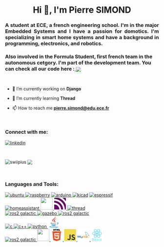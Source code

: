 <link rel="stylesheet" href="https://cdn.jsdelivr.net/gh/devicons/devicon@v2.15.1/devicon.min.css">

<h1 align="center">Hi 👋, I'm Pierre SIMOND </h1>
<h3 align="justify">A student at ECE, a french engineering school. I'm in the major Embedded Systems and I have a passion for domotics. I'm specializing in smart home systems and have a background in programming, electronics, and robotics.</h3>
<h3>Also involved in the Formula Student, first french team in the autonomous cetgory. I'm part of the development team. You can check all our code here :<a href="https://github.com/arece-fs" target="_blank" rel="noreferrer"> <img src="https://arece.eu/_next/image?url=%2Fimages%2FARECEV_FF_SVG_no_flag.png&w=96&q=75" height="30" align="center" /> </a></h3>

<br>

- 🔭 I’m currently working on **Django**

- 🌱 I’m currently learning **Thread**

- 📫 How to reach me **pierre.simond@edu.ece.fr**

<br>

<h3 align="left">Connect with me:</h3>
<p align="left">
<a href="https://linkedin.com/in/pierresim" target="blank"><img src="https://static.vecteezy.com/system/resources/previews/018/930/587/original/linkedin-logo-linkedin-icon-transparent-free-png.png" alt="linkedin" width="60" height="60"/></a>
</p>
<br/>

<p>
  <img align="center" height="180em" src="https://github-readme-stats.vercel.app/api?username=swiipius&show_icons=true&locale=en&show_icons=true&theme=gruvbox" alt="swiipius" />
  <img align="center" height="180em" src="https://github-readme-stats.vercel.app/api/top-langs/?username=swiipius&layout=compact&show_icons=true&theme=gruvbox"/>
</p>

<p>&nbsp;</p>

<h3 align="left">Languages and Tools:</h3>
<p align="left">
<!-- Embedded -->
<a href="https://www.ubuntu-fr.org/" target="_blank" rel="noreferrer"> <img src="https://upload.wikimedia.org/wikipedia/commons/thumb/a/ab/Logo-ubuntu_cof-orange-hex.svg/1200px-Logo-ubuntu_cof-orange-hex.svg.png" alt="ubuntu" width="40" height="40"/> </a>
<a href="https://www.raspberrypi.com/" target="_blank" rel="noreferrer"> <img src="https://cdn.jsdelivr.net/gh/devicons/devicon/icons/raspberrypi/raspberrypi-original.svg"  alt="raspberry" width="40" height="40" /></a>
<a href="https://www.arduino.cc//" target="_blank" rel="noreferrer"> <img src="https://cdn.jsdelivr.net/gh/devicons/devicon/icons/arduino/arduino-original.svg"  alt="arduino" width="40" height="40" /> </a>
<a href="https://www.kicad.org/" target="_blank" rel="noreferrer"> <img src="https://avatars.githubusercontent.com/u/3374914?s=200&v=4"  alt="kicad" width="40" height="40" /></a>
<a href="https://www.espressif.com/" target="_blank" rel="noreferrer"> <img src="https://pbs.twimg.com/profile_images/773245254979903488/yB0xE3NR_400x400.jpg"  alt="espressif" width="40" height="40"/></a>
  <br/>
<!-- Domotique -->
<a href="https://www.home-assistant.io/" target="_blank" rel="noreferrer"> <img src="https://upload.wikimedia.org/wikipedia/commons/thumb/6/6e/Home_Assistant_Logo.svg/langfr-220px-Home_Assistant_Logo.svg.png" alt="homeassistant" width="40" height="40"></img> </a>
</a>
<a href="https://www.apple.com/fr/home-app/" target="_blank" rel="noreferrer"> <img src="https://upload.wikimedia.org/wikipedia/commons/c/cc/Apple_HomeKit_logo.svg" width="40" height="40"></img> </a>
<a href="https://mqtt.org/" target="_blank" rel="noreferrer"> <img src="https://raw.githubusercontent.com/github/explore/6afe2c43768e7ef1e252839a1f1c12b730faa007/topics/mqtt/mqtt.png" width="40" height="40"></img> </a>
<a href="https://www.threadgroup.org/What-is-Thread/Thread-Benefits" target="_blank" rel="noreferrer"> <img src="https://www.threadgroup.org/portals/0/svg/Thread-logomark-dkgrey_aud.svg" alt="thread" width="40" height="40"></img> </a>
<br/>
<!-- ARECE -->
<a href="https://docs.ros.org/en/galactic/index.html" target="_blank" rel="noreferrer"> <img src="https://images.squarespace-cdn.com/content/v1/606d378755a86f589aa297b7/1621897385511-NS0QWVKNHWBGWPM39B7L/ros_logo_large.png" alt="ros2 galactic" width="40" height="40"></img> </a>
<a href="https://gazebosim.org/home" target="_blank" rel="noreferrer"> <img src="https://seeklogo.com/images/G/gazebo-logo-51C46471CA-seeklogo.com.png" alt="gazebo" width="40" height="40"></img> </a>
<a href="https://foxglove.dev/" target="_blank" rel="noreferrer"> <img src="https://foxglove.dev/images/logo-icon-round.png" alt="ros2 galactic" width="40" height="40"></img> </a>
<br/>
<!-- Language -->
<a href="https://www.cprogramming.com/" target="_blank" rel="noreferrer"> <img src="https://cdn.jsdelivr.net/gh/devicons/devicon/icons/c/c-original.svg"  alt="c" width="40" height="40" /> </a>
<a href="https://isocpp.org/" target="_blank" rel="noreferrer"> <img src="https://upload.wikimedia.org/wikipedia/commons/thumb/1/18/ISO_C%2B%2B_Logo.svg/1822px-ISO_C%2B%2B_Logo.svg.png"  alt="c++" width="40" height="40" /> </a>
<a href="hhttps://www.python.org/" target="_blank" rel="noreferrer"> <img src="https://upload.wikimedia.org/wikipedia/commons/thumb/c/c3/Python-logo-notext.svg/935px-Python-logo-notext.svg.png" alt="python" width="40" height="40"/> </a>
<a href="https://www.java.com" target="_blank" rel="noreferrer"> <img src="https://raw.githubusercontent.com/devicons/devicon/master/icons/java/java-original.svg" alt="java" width="40" height="40"/> </a> 
<br/>
<!-- Web -->
<a href="https://www.djangoproject.com/" target="_blank" rel="noreferrer"> <img src="https://forgemia.inra.fr/uploads/-/system/project/avatar/4253/kisspng-django-web-development-web-framework-python-softwa-django-5b45d914274e46.055745571531304212161.png" alt="ros2 galactic" width="40" height="40"></img> </a>
<a href="https://developer.mozilla.org/fr/docs/Web/CSS" target="_blank" rel="noreferrer"> <img src="https://cdn.jsdelivr.net/gh/devicons/devicon/icons/css3/css3-original.svg"  width="40" height="40" /> 
<a href="https://www.w3.org/html/" target="_blank" rel="noreferrer"> <img src="https://raw.githubusercontent.com/devicons/devicon/master/icons/html5/html5-original-wordmark.svg" alt="html5" width="40" height="40"/> </a> 
<a href="https://developer.mozilla.org/en-US/docs/Web/JavaScript" target="_blank" rel="noreferrer"> <img src="https://raw.githubusercontent.com/devicons/devicon/master/icons/javascript/javascript-original.svg" alt="javascript" width="40" height="40"/> </a> 
<a href="https://www.mysql.com/" target="_blank" rel="noreferrer"> <img src="https://raw.githubusercontent.com/devicons/devicon/master/icons/mysql/mysql-original-wordmark.svg" alt="mysql" width="40" height="40"/> </a> 
<a href="https://reactjs.org/" target="_blank" rel="noreferrer"> <img src="https://raw.githubusercontent.com/devicons/devicon/master/icons/react/react-original-wordmark.svg" alt="react" width="40" height="40"/> </a> 


